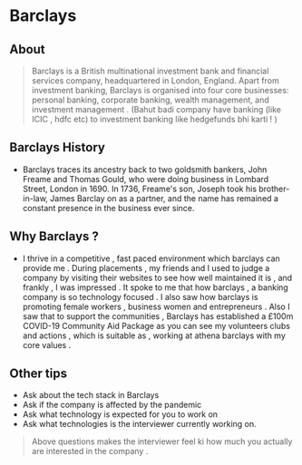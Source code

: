 # Barclays

## About 
> Barclays is a British multinational investment bank and financial services company, headquartered in London, England. Apart from investment banking, Barclays is organised into four core businesses: personal banking, corporate banking, wealth management, and investment management . (Bahut badi company have banking (like ICIC , hdfc etc) to investment banking like hedgefunds bhi karti ! )


## Barclays History

- Barclays traces its ancestry back to two goldsmith bankers, John Freame and Thomas Gould, who were doing business in Lombard Street, London in 1690. In 1736, Freame's son, Joseph took his brother-in-law, James Barclay on as a partner, and the name has remained a constant presence in the business ever since.

## Why Barclays ? 
- I thrive in a competitive , fast paced environment which barclays can provide me . During placements , my friends and I used to judge a company by visiting their websites to see how well maintained it is , and frankly , I was impressed . It spoke to me that how barclays , a banking company is so technology focused . I also saw how barclays is promoting female workers , business women and entrepreneurs . Also I saw that  to support the communities , Barclays has established a £100m COVID-19 Community Aid Package as you can see my volunteers clubs and actions , which is suitable as , working at athena barclays with my core values . 

## Other tips 
 - Ask about the tech stack in Barclays
 - Ask if the company is affected by the pandemic
 - Ask what technology is expected for you to work on
 - Ask what technologies is the interviewer currently working on.

 > Above questions makes the interviewer feel ki how much you actually are interested in the company . 
